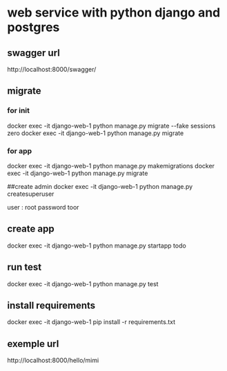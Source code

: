# web service with python django and  postgres

## swagger url 

 http://localhost:8000/swagger/

## migrate

### for init
docker exec -it  django-web-1 python manage.py migrate --fake sessions zero
docker exec -it  django-web-1 python manage.py migrate
### for app
docker exec -it  django-web-1 python manage.py makemigrations
docker exec -it  django-web-1 python manage.py migrate

##create admin
docker exec -it  django-web-1 python manage.py createsuperuser

user : root password toor

## create app

docker exec -it  django-web-1 python manage.py startapp todo

## run test 

docker exec -it  django-web-1 python manage.py test


## install requirements 

docker exec -it  django-web-1 pip install -r requirements.txt

## exemple url 

http://localhost:8000/hello/mimi 
